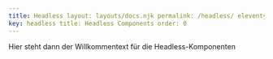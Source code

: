 ```yaml
---
title: Headless layout: layouts/docs.njk permalink: /headless/ eleventyNavigation:
key: headless title: Headless Components order: 0
---
```


Hier steht dann der Willkommentext für die Headless-Komponenten